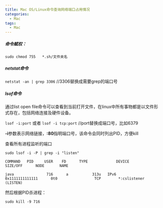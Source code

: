 ```yaml
---
title: Mac OS/Linux命令查询网络端口占用情况
categories:
  - Mac
tags:
  - Mac
---
```




##### 命令赋权： #####

`sudo chmod 755   *.sh/文件夹名`



##### netstat命令 #####

`netstat -an | grep 3306`   //3306替换成需要grep的端口号

 

##### lsof命令 #####

通过list open file命令可以查看到当前打开文件，在linux中所有事物都是以文件形式存在，包括网络连接及硬件设备。

`lsof -i:port` 或者 `lsof -i tcp:port`  //port替换成端口号，比如6379

**-i**参数表示网络链接，**:80**指明端口号，该命令会同时列出PID，方便kill

查看所有进程监听的端口

`sudo lsof -i -P | grep -i "listen"`

```basic
COMMAND   PID     USER    FD      TYPE             DEVICE                      SIZE/OFF      NODE       NAME

java               716      a           313u   IPv6               0x1111111111111      0t0                 TCP        *:cslistener (LISTEN)
```

然后根据PID杀进程：

`sudo kill -9 716`